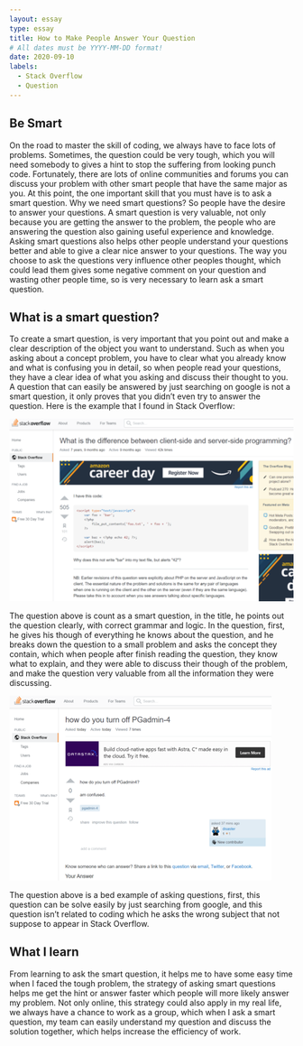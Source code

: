 ```yaml
---
layout: essay
type: essay
title: How to Make People Answer Your Question
# All dates must be YYYY-MM-DD format!
date: 2020-09-10
labels:
  - Stack Overflow
  - Question
---
```


## Be Smart

On the road to master the skill of coding, we always have to face lots of problems. Sometimes, the question could be very tough, which you will need somebody to gives a hint to stop the suffering from looking punch code. Fortunately, there are lots of online communities and forums you can discuss your problem with other smart people that have the same major as you. At this point, the one important skill that you must have is to ask a smart question. Why we need smart questions? So people have the desire to answer your questions. A smart question is very valuable, not only because you are getting the answer to the problem, the people who are answering the question also gaining useful experience and knowledge. Asking smart questions also helps other people understand your questions better and able to give a clear nice answer to your questions. The way you choose to ask the questions very influence other peoples thought, which could lead them gives some negative comment on your question and wasting other people time, so is very necessary to learn ask a smart question.

## What is a smart question?

To create a smart question, is very important that you point out and make a clear description of the object you want to understand. Such as when you asking about a concept problem, you have to clear what you already know and what is confusing you in detail, so when people read your questions, they have a clear idea of what you asking and discuss their thought to you. A question that can easily be answered by just searching on google is not a smart question, it only proves that you didn’t even try to answer the question. Here is the example that I found in Stack Overflow:

<img class="ui fluid image" src="../images/goodq2.png">

The question above is count as a smart question, in the title, he points out the question clearly, with correct grammar and logic. In the question, first, he gives his though of everything he knows about the question, and he breaks down the question to a small problem and asks the concept they contain, which when people after finish reading the question, they know what to explain, and they were able to discuss their though of the problem, and make the question very valuable from all the information they were discussing.

<img class="ui fluid image" src="../images/bedq2.png">

The question above is a bed example of asking questions, first, this question can be solve easily by just searching from google, and this question isn’t related to coding which he asks the wrong subject that not suppose to appear in Stack Overflow.

## What I learn
From learning to ask the smart question, it helps me to have some easy time when I faced the tough problem, the strategy of asking smart questions helps me get the hint or answer faster which people will more likely answer my problem. Not only online, this strategy could also apply in my real life, we always have a chance to work as a group, which when I ask a smart question, my team can easily understand my question and discuss the solution together, which helps increase the efficiency of work.
